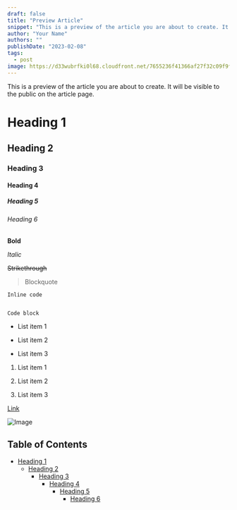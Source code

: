 ```yaml
---
draft: false
title: "Preview Article"
snippet: "This is a preview of the article you are about to create. It will be visible to the public on the article page."
author: "Your Name"
authors: ""
publishDate: "2023-02-08"
tags:
  - post
image: https://d33wubrfki0l68.cloudfront.net/7655236f41366af27f32c09f9f635e7db690ee96/4ad94/assets/blog/prc_156196834_1593589638.jpg.webp
---
```


This is a preview of the article you are about to create. It will be visible to the public on the article page.

<!-- Here are all the markdown elements -->

# Heading 1

## Heading 2

### Heading 3

#### Heading 4

##### Heading 5

###### Heading 6

**Bold**

_Italic_

~~Strikethrough~~

> Blockquote

`Inline code`

```

Code block

```

- List item 1

- List item 2

- List item 3

1. List item 1

2. List item 2

3. List item 3

[Link](https://www.google.com)

![Image](https://d33wubrfki0l68.cloudfront.net/7655236f41366af27f32c09f9f635e7db690ee96/4ad94/assets/blog/prc_156196834_1593589638.jpg.webp)

## Table of Contents

- [Heading 1](#heading-1)
  - [Heading 2](#heading-2)
    - [Heading 3](#heading-3)
      - [Heading 4](#heading-4)
        - [Heading 5](#heading-5)
          - [Heading 6](#heading-6)
